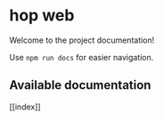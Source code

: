 # hop web

Welcome to the project documentation!

Use `npm run docs` for easier navigation.

## Available documentation

[[index]]
